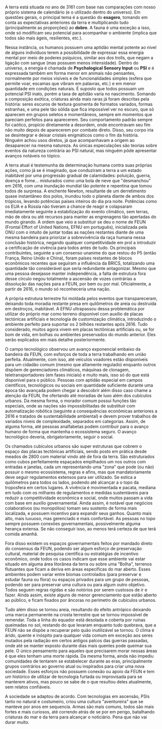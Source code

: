   A terra está situada no ano de 3161 com base nas comparações com nosso próprio sistema de calendário (e o utilizado dentro do universo). Em questões gerais, o principal tema é a questão do **exagero**, tomando em conta as expectativas anteriores da terra e multiplicando tudo (principalmente as proporções) ao **dobro**. A fauna é uma exceção a isso, onde só modificam seu potencial para acompanhar o ambiente (implica que todos são mais ágeis, resilientes, etc.).
  
  Nessa instância, os humanos possuem uma aptidão mental potente ao nível de alguns indivíduos terem a possibilidade de expressar essa energia mental por meio de poderes psíquicos, similar aos dos trolls, que negam a ligação com sangue (mas possuem menos intensidade). Dentro do universo, a energia é chamada de **Psychological Sensory Input** ou **PSI** e é expressada também em forma menor em animais não pensantes, normalmente por meios visíveis e de funcionalidades simples (esfera que permite voar, escamas que vibram em palavras, etc.) e em menor quantidade em condições naturais. É suposto que todos possuam um potencial PSI inato, porém a taxa de aptidão varia no nascimento. 
  Somando a composição exótica, criaturas ainda mais raras já foram descritas pela história: seres escuros de textura gosmenta de formatos variados, formas estranhas, e uma pele tão sólida que fica impossível ver no escuro, que só aparecem em grupos seletos e momentâneos, sempre em momentos que pareciam perfeitos para aparecerem. Seu comportamento padrão sempre foi caótico, propício diretamente a desordem, onde encontravam seu fim não muito depois de aparecerem por combate direto. Disso, seu corpo iria se desintegrar e deixar cristais enigmáticos como o fim da história. Ninguém achou usos diretos, já que acompanhavam a origem ao desaparecer na mesma natureza. As únicas especulações são teorias sobre eventos da natureza contrária ao PSI natural, mas ninguém pôde apresentar avanços notáveis no tópico. 

 A terra atual é testemunha da determinação humana contra suas próprias ações, como já se é imaginado, que conduziram a terra a um estado inabitável por uma progressão gradual de calamidades: poluição, guerra, doença e fome... misturados como uma bola de neve que "desmanchou" em 2616, com uma inundação mundial tão potente e repentina que tomou todos de surpresa. A enchente Newton, resultante de um derretimento quase instantâneo dos polos, inundou todo o planeta diante de ambos dos trópicos, levando potências países inteiros do dia pra noite. Potências como os EUA e a Rússia não tiveram a chance de reagir e colapsaram imediatamente seguinte a estabilização do evento climático, sem terras, mão de obra ou até recursos para manter as engrenagens tão apertadas do mundo girando. A ordem que veio a substituir se deu o nome de FEUN (Frontal Effort of United Nations, EFNU em português), inicializada pela ONU com o intuito de juntar todas as nações restantes diante de uma mesma bandeira para priorizar a sobrevivência da raça humana nessa conclusão histórica, negando qualquer competitividade em prol a introduzir a certificação de vivência para todos antes de tudo. Os principais contribuintes, seguinte a um consenso unanime do que restou do P5 (então França, Reino Unido e China), foram países restantes de blocos econômicos recentes que seguiram a influência da BRICS, totalizando uma quantidade tão considerável que seria redundante antagonizar. Mesmo que uma pessoa desejasse manter independência, a falta de estrutura fora desse círculo negou totalmente a ascensão de vozes contrárias a dissolução das nações para a FEUN, por bem ou por mal. Oficialmente, a partir de 2616, o mundo só reconheceria uma nação.

  A própria estrutura terrestre foi moldada pelos eventos que transpareceram, deixando toda moradia restante presa em quilômetros de areia ou destruída em destroços, inabitável. A EFNU ultrapassou dessa problemática por utilizar do próprio mar como terreno disponível com auxílio de placas tectónicas artificiais e tecnologia de customização climática, introduzindo o ambiente perfeito para suportar os 2 bilhões restantes após 2616. Tudo considerado, muitos agora vivem em placas tectônicas artificiais ou, se for bom de vida, em bolhas ou ambientes preservados do mundo anterior. Eles serão explicados em mais detalhe posteriormente.
  
 O campo tecnológico observou um avanço exponencial embaixo da bandeira da FEUN, com esforços de toda a terra trabalhando em união perfeita. Atualmente, com isso, até veículos voadores estão disponíveis para um cidadão comum (mesmo que altamente regulado) enquanto outros dispõem de gerenciadores climáticos, máquinas de clonagem, teletransportadores (em fases iniciais) e muito mais, isso só do que está disponível para o público. Pessoas com aptidão especial em campos científicos, tecnológicos ou sociais em quantidade suficiente durante uma época tão avançada podem chegar a descobrir além disso caso chame a atenção da FEUN, lhe ofertando até moradias de luxo além dos cubículos urbanos. Da mesma forma, o morador comum possui funções tão especiais, onde as nações são impossibilitadas de substituir com automatização robótica (seguinte a consequências econômicas anteriores a 2616 e tratados de sustentabilidade ambiental) e devem prover trabalhos de variados níveis de complexidade, separados em categorias. Assim, de alguma forma, até pessoas analfabetas podem contribuir para o avanço humano de forma que mantenha o ecossistema seguro. O avanço tecnológico deveria, obrigatoriamente, seguir o social.

 Os chamados cubículos urbanos são super estruturas que cobrem o espaço das placas tectônicas artificiais, sendo posto em prática desde meados de 2800 com material vindo até de fora da terra. São estruturados como cubos perfeitamente espaçados empilhados um nos outros com entradas e janelas, cada um representando uma "zona" que pode (ou não) possuir o mesmo ecossistema, regras e afins, mas que mandatoriamente deve seguir regulamentos extensos para ser utilizado. Se estica a quilômetros para todos os lados, podendo até alcançar a o topo da troposfera em certos lugares. A vivência é movimentada e pacata, mediana em tudo com os milhares de regulamentos e medidas sustentáveis para reduzir a competitividade econômica e social, onde muitos passam a vida com base em auxilio governamental. Ainda assim, é notável que negócios colaborativos (ou monopólios) tomam seu sustento de forma mais localizada, e possuem incentivo para expandir seus ganhos.
  Quanto mais alto, mais luxuoso, mas gerenciado e mais confortável. As pessoas no topo sempre possuem conexões governamentais, possivelmente alguma herança extensa. Se não conseguir isso, ao menos terá certeza de que terá comida amanhã.

 Fora disso existem os espaços governamentais feitos por mandado direto do consensus da FEUN, podendo ser algum esforço de preservação cultural, material de pesquisa científica ou estratégias de incentivo econômico, onde todos os casos indicam que esse ambiente vai estar situado em alguma área litorânea da terra ou sobre uma "Bolha", terrenos flutuantes que ficam a deriva em áreas específicas do mar aberto. Esses ambientes podem variar entre biomas controlados (para preservar e estudar fauna ou flora) ou espaços privados para um grupo de pessoas, podendo ser para preservar uma cultura ou para algum outro objetivo. Todos seguem regras rígidas e são notórios por serem custosos de ir e fazer. Ainda assim, existe alguns de menor gerenciamento que estão aberto ao público, e ficam fixados por âncoras no perímetro de cubículos urbanos.

 Tudo além disso se tornou areia, resultando do efeito antrópico deixando uma marca permanente na crosta terrestre que se tornou impossível de remendar. Toda a linha do equador está desolada e coberta por ruínas queimadas no sol, restando do que levaram enquanto tudo quebrava, que a FEUN não se dispõe a recuperar pelo quão inutilizável se tornou. O clima é árido, quente e inóspito para qualquer vida comum em exceção aos seres mutados pela radiação em certos antigos palcos das guerras passadas, onde até se manter exposto durante dias mais quentes pode queimar sua pele. O único pensamento para aqueles que precisarem morar nessas áreas é que eles tenham uma morte rápida.
  Da mesma forma, ainda não impediu comunidades de tentarem se estabelecer durante as eras, principalmente grupos contrários ao governo atual ou inspirados para criar uma nova sociedade. Esses esforços não possuem conexão ou apoio da FEUN e tem um histórico de utilizar de tecnologia furtada ou improvisada para se manterem ativos, mas pouco se sabe de o que resultou deles atualmente, sem relatos confiáveis. 

 A sociedade se adaptou de acordo. Com tecnologias em ascensão, PSIs tanto no natural e costumeiro, criou uma cultura "aventureira" que se manteve por anos em sequencia. Armas são mais comuns, todos são mais fortes e mais curiosos, até correndo atrás de se por em perigo, batalhando criaturas do mar e da terra para alcançar o noticiário. Pena que não vai durar muito.

 